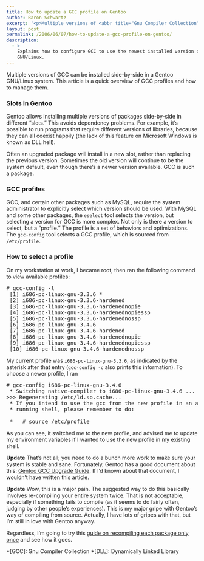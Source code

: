 ```yaml
---
title: How to update a GCC profile on Gentoo
author: Baron Schwartz
excerpt: '<p>Multiple versions of <abbr title="Gnu Compiler Collection">GCC</abbr> can be installed side-by-side in a Gentoo GNU/Linux system.  This article is a quick overview of GCC profiles and how to manage them.</p>'
layout: post
permalink: /2006/06/07/how-to-update-a-gcc-profile-on-gentoo/
description:
  - >
    Explains how to configure GCC to use the newest installed version on Gentoo
    GNU/Linux.
---
```

Multiple versions of GCC can be installed side-by-side in a Gentoo GNU/Linux system. This article is a quick overview of GCC profiles and how to manage them.

### Slots in Gentoo

Gentoo allows installing multiple versions of packages side-by-side in different &#8220;slots.&#8221; This avoids dependency problems. For example, it&#8217;s possible to run programs that require different versions of libraries, because they can all coexist happily (the lack of this feature on Microsoft Windows is known as DLL hell).

Often an upgraded package will install in a new slot, rather than replacing the previous version. Sometimes the old version will continue to be the system default, even though there&#8217;s a newer version available. GCC is such a package.

### GCC profiles

GCC, and certain other packages such as MySQL, require the system administrator to explicitly select which version should be used. With MySQL and some other packages, the `eselect` tool selects the version, but selecting a version for GCC is more complex. Not only is there a version to select, but a &#8220;profile.&#8221; The profile is a set of behaviors and optimizations. The `gcc-config` tool selects a GCC profile, which is sourced from `/etc/profile`.

### How to select a profile

On my workstation at work, I became root, then ran the following command to view available profiles:

<pre># gcc-config -l
 [1] i686-pc-linux-gnu-3.3.6 *
 [2] i686-pc-linux-gnu-3.3.6-hardened
 [3] i686-pc-linux-gnu-3.3.6-hardenednopie
 [4] i686-pc-linux-gnu-3.3.6-hardenednopiessp
 [5] i686-pc-linux-gnu-3.3.6-hardenednossp
 [6] i686-pc-linux-gnu-3.4.6
 [7] i686-pc-linux-gnu-3.4.6-hardened
 [8] i686-pc-linux-gnu-3.4.6-hardenednopie
 [9] i686-pc-linux-gnu-3.4.6-hardenednopiessp
 [10] i686-pc-linux-gnu-3.4.6-hardenednossp</pre>

My current profile was `i686-pc-linux-gnu-3.3.6`, as indicated by the asterisk after that entry (`gcc-config -c` also prints this information). To choose a newer profile, I ran

<pre># gcc-config i686-pc-linux-gnu-3.4.6
 * Switching native-compiler to i686-pc-linux-gnu-3.4.6 ...
>>> Regenerating /etc/ld.so.cache...                                                                [ ok ]
 * If you intend to use the gcc from the new profile in an already
 * running shell, please remember to do:

 *   # source /etc/profile</pre>

As you can see, it switched me to the new profile, and advised me to update my environment variables if I wanted to use the new profile in my existing shell.

**Update** That&#8217;s not all; you need to do a bunch more work to make sure your system is stable and sane. Fortunately, Gentoo has a good document about this: [Gentoo GCC Upgrade Guide][1]. If I&#8217;d known about that document, I wouldn&#8217;t have written this article.

**Update** Wow, this is a major pain. The suggested way to do this basically involves re-compiling your entire system twice. That is not acceptable, especially if something fails to compile (as it seems to do fairly often, judging by other people&#8217;s experiences). This is my major gripe with Gentoo&#8217;s way of compiling from source. Actually, I have lots of gripes with that, but I&#8217;m still in love with Gentoo anyway.

Regardless, I&#8217;m going to try this [guide on recompiling each package only once][2] and see how it goes.

 *[GCC]: Gnu Compiler Collection
 *[DLL]: Dynamically Linked Library

 [1]: http://www.gentoo.org/doc/en/gcc-upgrading.xml
 [2]: http://forums.gentoo.org/viewtopic-t-494331.html